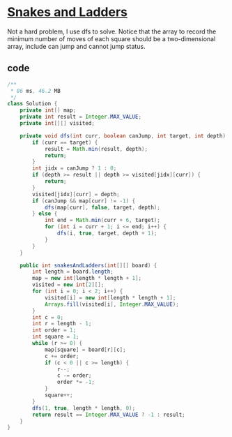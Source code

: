 # [Snakes and Ladders](https://leetcode.com/problems/snakes-and-ladders/)

Not a hard problem, I use dfs to solve. Notice that the array to record the minimum number of moves of each square should be a two-dimensional array, include can jump and cannot jump status.

## code

```java
/**
 * 86 ms, 46.2 MB
 */
class Solution {
    private int[] map;
    private int result = Integer.MAX_VALUE;
    private int[][] visited;

    private void dfs(int curr, boolean canJump, int target, int depth) {
        if (curr == target) {
            result = Math.min(result, depth);
            return;
        }
        int jidx = canJump ? 1 : 0;
        if (depth >= result || depth >= visited[jidx][curr]) {
            return;
        }
        visited[jidx][curr] = depth;
        if (canJump && map[curr] != -1) {
            dfs(map[curr], false, target, depth);
        } else {
            int end = Math.min(curr + 6, target);
            for (int i = curr + 1; i <= end; i++) {
                dfs(i, true, target, depth + 1);
            }
        }
    }

    public int snakesAndLadders(int[][] board) {
        int length = board.length;
        map = new int[length * length + 1];
        visited = new int[2][];
        for (int i = 0; i < 2; i++) {
            visited[i] = new int[length * length + 1];
            Arrays.fill(visited[i], Integer.MAX_VALUE);
        }
        int c = 0;
        int r = length - 1;
        int order = 1;
        int square = 1;
        while (r >= 0) {
            map[square] = board[r][c];
            c += order;
            if (c < 0 || c >= length) {
                r--;
                c -= order;
                order *= -1;
            }
            square++;
        }
        dfs(1, true, length * length, 0);
        return result == Integer.MAX_VALUE ? -1 : result;
    }
}
```
